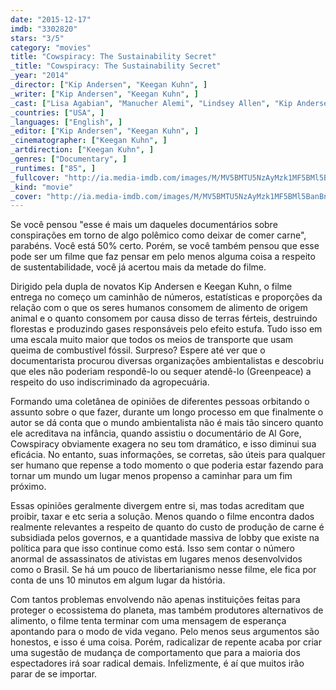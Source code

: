 ```yaml
---
date: "2015-12-17"
imdb: "3302820"
stars: "3/5"
category: "movies"
title: "Cowspiracy: The Sustainability Secret"
_title: "Cowspiracy: The Sustainability Secret"
_year: "2014"
_director: ["Kip Andersen", "Keegan Kuhn", ]
_writer: ["Kip Andersen", "Keegan Kuhn", ]
_cast: ["Lisa Agabian", "Manucher Alemi", "Lindsey Allen", "Kip Andersen", "Will Anderson", "Deniz Bolbol", "Heather Cooley", "Kamyar Guivetchi", "Bruce Hamilton", ]
_countries: ["USA", ]
_languages: ["English", ]
_editor: ["Kip Andersen", "Keegan Kuhn", ]
_cinematographer: ["Keegan Kuhn", ]
_artdirection: ["Keegan Kuhn", ]
_genres: ["Documentary", ]
_runtimes: ["85", ]
_fullcover: "http://ia.media-imdb.com/images/M/MV5BMTU5NzAyMzk1MF5BMl5BanBnXkFtZTgwODE3NjQyNTE@.jpg"
_kind: "movie"
_cover: "http://ia.media-imdb.com/images/M/MV5BMTU5NzAyMzk1MF5BMl5BanBnXkFtZTgwODE3NjQyNTE@._V1._SX95_SY140_.jpg"
---
```

Se você pensou "esse é mais um daqueles documentários sobre conspirações em torno de algo polêmico como deixar de comer carne", parabéns. Você está 50% certo. Porém, se você também pensou que esse pode ser um filme que faz pensar em pelo menos alguma coisa a respeito de sustentabilidade, você já acertou mais da metade do filme.

Dirigido pela dupla de novatos Kip Andersen e Keegan Kuhn, o filme entrega no começo um caminhão de números, estatísticas e proporções da relação com o que os seres humanos consomem de alimento de origem animal e o quanto consomem por causa disso de terras férteis, destruindo florestas e produzindo gases responsáveis pelo efeito estufa. Tudo isso em uma escala muito maior que todos os meios de transporte que usam queima de combustível fóssil. Surpreso? Espere até ver que o documentarista procurou diversas organizações ambientalistas e descobriu que eles não poderiam respondê-lo ou sequer atendê-lo (Greenpeace) a respeito do uso indiscriminado da agropecuária.

Formando uma coletânea de opiniões de diferentes pessoas orbitando o assunto sobre o que fazer, durante um longo processo em que finalmente o autor se dá conta que o mundo ambientalista não é mais tão sincero quanto ele acreditava na infância, quando assistiu o documentário de Al Gore, Cowspiracy obviamente exagera no seu tom dramático, e isso diminui sua eficácia. No entanto, suas informações, se corretas, são úteis para qualquer ser humano que repense a todo momento o que poderia estar fazendo para tornar um mundo um lugar menos propenso a caminhar para um fim próximo.

Essas opiniões geralmente divergem entre si, mas todas acreditam que proibir, taxar e etc seria a solução. Menos quando o filme encontra dados realmente relevantes a respeito de quanto do custo de produção de carne é subsidiada pelos governos, e a quantidade massiva de lobby que existe na política para que isso continue como está. Isso sem contar o número anormal de assassinatos de ativistas em lugares menos desenvolvidos como o Brasil. Se há um pouco de libertarianismo nesse filme, ele fica por conta de uns 10 minutos em algum lugar da história.

Com tantos problemas envolvendo não apenas instituições feitas para proteger o ecossistema do planeta, mas também produtores alternativos de alimento, o filme tenta terminar com uma mensagem de esperança apontando para o modo de vida vegano. Pelo menos seus argumentos são honestos, e isso é uma coisa. Porém, radicalizar de repente acaba por criar uma sugestão de mudança de comportamento que para a maioria dos espectadores irá soar radical demais. Infelizmente, é aí que muitos irão parar de se importar.
